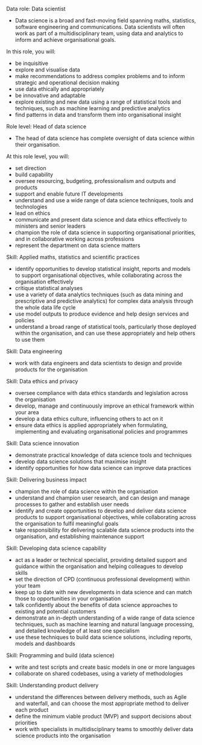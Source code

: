 Data role: Data scientist
- Data science is a broad and fast-moving field spanning maths, statistics, software engineering and communications. Data scientists will often work as part of a multidisciplinary team, using data and analytics to inform and achieve organisational goals.

In this role, you will:
- be inquisitive
- explore and visualise data
- make recommendations to address complex problems and to inform strategic and operational decision making
- use data ethically and appropriately
- be innovative and adaptable
- explore existing and new data using a range of statistical tools and techniques, such as machine learning and predictive analytics
- find patterns in data and transform them into organisational insight

Role level: Head of data science
- The head of data science has complete oversight of data science within their organisation.

At this role level, you will:
- set direction
- build capability
- oversee resourcing, budgeting, professionalism and outputs and products
- support and enable future IT developments
- understand and use a wide range of data science techniques, tools and technologies
- lead on ethics
- communicate and present data science and data ethics effectively to ministers and senior leaders
- champion the role of data science in supporting organisational priorities, and in collaborative working across professions
- represent the department on data science matters

Skill: Applied maths, statistics and scientific practices
- identify opportunities to develop statistical insight, reports and models to support organisational objectives, while collaborating across the organisation effectively
- critique statistical analyses
- use a variety of data analytics techniques (such as data mining and prescriptive and predictive analytics) for complex data analysis through the whole data life cycle
- use model outputs to produce evidence and help design services and policies
- understand a broad range of statistical tools, particularly those deployed within the organisation, and can use these appropriately and help others to use them

Skill: Data engineering
- work with data engineers and data scientists to design and provide products for the organisation

Skill: Data ethics and privacy
- oversee compliance with data ethics standards and legislation across the organisation
- develop, manage and continuously improve an ethical framework within your area
- develop a data ethics culture, influencing others to act on it
- ensure data ethics is applied appropriately when formulating, implementing and evaluating organisational policies and programmes

Skill: Data science innovation
- demonstrate practical knowledge of data science tools and techniques
- develop data science solutions that maximise insight
- identify opportunities for how data science can improve data practices

Skill: Delivering business impact
- champion the role of data science within the organisation
- understand and champion user research, and can design and manage processes to gather and establish user needs
- identify and create opportunities to develop and deliver data science products to support organisational objectives, while collaborating across the organisation to fulfil meaningful goals
- take responsibility for delivering scalable data science products into the organisation, and establishing maintenance support

Skill: Developing data science capability
- act as a leader or technical specialist, providing detailed support and guidance within the organisation and helping colleagues to develop skills
- set the direction of CPD (continuous professional development) within your team
- keep up to date with new developments in data science and can match those to opportunities in your organisation
- talk confidently about the benefits of data science approaches to existing and potential customers
- demonstrate an in-depth understanding of a wide range of data science techniques, such as machine learning and natural language processing, and detailed knowledge of at least one specialism
- use these techniques to build data science solutions, including reports, models and dashboards

Skill: Programming and build (data science)
- write and test scripts and create basic models in one or more languages
- collaborate on shared codebases, using a variety of methodologies

Skill: Understanding product delivery
- understand the differences between delivery methods, such as Agile and waterfall, and can choose the most appropriate method to deliver each product
- define the minimum viable product (MVP) and support decisions about priorities
- work with specialists in multidisciplinary teams to smoothly deliver data science products into the organisation
